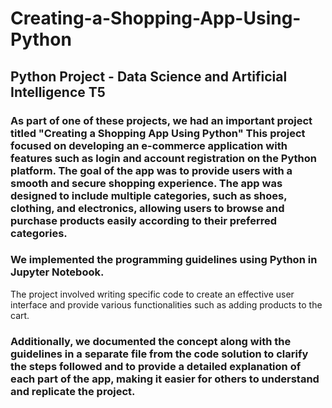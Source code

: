 # Creating-a-Shopping-App-Using-Python
## Python Project - Data Science and Artificial Intelligence T5

### As part of one of these projects, we had an important project titled "Creating a Shopping App Using Python" This project focused on developing an e-commerce application with features such as login and account registration on the Python platform. The goal of the app was to provide users with a smooth and secure shopping experience. The app was designed to include multiple categories, such as shoes, clothing, and electronics, allowing users to browse and purchase products easily according to their preferred categories.

### We implemented the programming guidelines using Python in Jupyter Notebook. 
The project involved writing specific code to create an effective user interface and provide various functionalities such as adding products to the cart. 

### Additionally, we documented the concept along with the guidelines in a separate file from the code solution to clarify the steps followed and to provide a detailed explanation of each part of the app, making it easier for others to understand and replicate the project.
